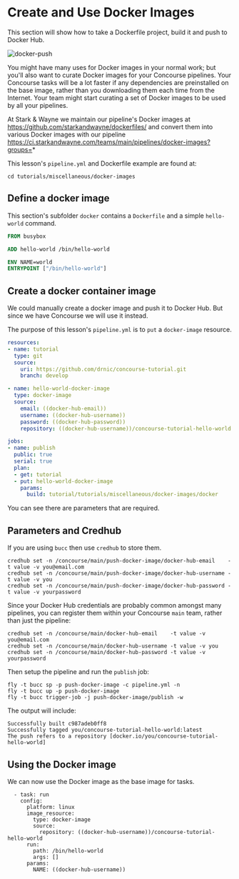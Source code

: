 # Create and Use Docker Images

This section will show how to take a Dockerfile project, build it and push to Docker Hub.

![docker-push](../images/docker-push.png)

You might have many uses for Docker images in your normal work; but you'll also want to curate Docker images for your Concourse pipelines. Your Concourse tasks will be a lot faster if any dependencies are preinstalled on the base image, rather than you downloading them each time from the Internet. Your team might start curating a set of Docker images to be used by all your pipelines.

At Stark & Wayne we maintain our pipeline's Docker images at https://github.com/starkandwayne/dockerfiles/ and convert them into various Docker images with our pipeline https://ci.starkandwayne.com/teams/main/pipelines/docker-images?groups=*

This lesson's `pipeline.yml` and Dockerfile example are found at:

```
cd tutorials/miscellaneous/docker-images
```

Define a docker image
---------------------

This section's subfolder `docker` contains a `Dockerfile` and a simple `hello-world` command.

```dockerfile
FROM busybox

ADD hello-world /bin/hello-world

ENV NAME=world
ENTRYPOINT ["/bin/hello-world"]
```

Create a docker container image
-------------------------------

We could manually create a docker image and push it to Docker Hub. But since we have Concourse we will use it instead.

The purpose of this lesson's `pipeline.yml` is to `put` a `docker-image` resource.

```yaml
resources:
- name: tutorial
  type: git
  source:
    uri: https://github.com/drnic/concourse-tutorial.git
    branch: develop

- name: hello-world-docker-image
  type: docker-image
  source:
    email: ((docker-hub-email))
    username: ((docker-hub-username))
    password: ((docker-hub-password))
    repository: ((docker-hub-username))/concourse-tutorial-hello-world

jobs:
- name: publish
  public: true
  serial: true
  plan:
  - get: tutorial
  - put: hello-world-docker-image
    params:
      build: tutorial/tutorials/miscellaneous/docker-images/docker
```

You can see there are parameters that are required.

## Parameters and Credhub

If you are using `bucc` then use `credhub` to store them.

```
credhub set -n /concourse/main/push-docker-image/docker-hub-email    -t value -v you@email.com
credhub set -n /concourse/main/push-docker-image/docker-hub-username -t value -v you
credhub set -n /concourse/main/push-docker-image/docker-hub-password -t value -v yourpassword
```

Since your Docker Hub credentials are probably common amongst many pipelines, you can register them within your Concourse `main` team, rather than just the pipeline:

```
credhub set -n /concourse/main/docker-hub-email    -t value -v you@email.com
credhub set -n /concourse/main/docker-hub-username -t value -v you
credhub set -n /concourse/main/docker-hub-password -t value -v yourpassword
```

Then setup the pipeline and run the `publish` job:

```
fly -t bucc sp -p push-docker-image -c pipeline.yml -n
fly -t bucc up -p push-docker-image
fly -t bucc trigger-job -j push-docker-image/publish -w
```

The output will include:

```
Successfully built c987adeb0ff8
Successfully tagged you/concourse-tutorial-hello-world:latest
The push refers to a repository [docker.io/you/concourse-tutorial-hello-world]
```

## Using the Docker image

We can now use the Docker image as the base image for tasks.

```
  - task: run
    config:
      platform: linux
      image_resource:
        type: docker-image
        source:
          repository: ((docker-hub-username))/concourse-tutorial-hello-world
      run:
        path: /bin/hello-world
        args: []
      params:
        NAME: ((docker-hub-username))
```
